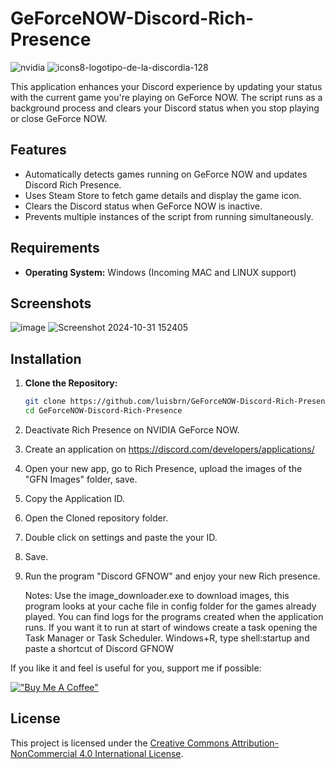 # GeForceNOW-Discord-Rich-Presence
![nvidia](https://github.com/user-attachments/assets/f01b9e5e-4cf4-4178-b39e-8719590c5f7c)
![icons8-logotipo-de-la-discordia-128](https://github.com/user-attachments/assets/5c3b161c-b062-4430-93c0-4433c472ce87)

This application enhances your Discord experience by updating your status with the current game you're playing on GeForce NOW. The script runs as a background process and clears your Discord status when you stop playing or close GeForce NOW.

Features
--------

-   Automatically detects games running on GeForce NOW and updates Discord Rich Presence.
-   Uses Steam Store to fetch game details and display the game icon.
-   Clears the Discord status when GeForce NOW is inactive.
-   Prevents multiple instances of the script from running simultaneously.

## Requirements

- **Operating System:** Windows (Incoming MAC and LINUX support)
## Screenshots
![image](https://github.com/user-attachments/assets/7a784c98-6da0-4ee2-b6d9-075e4c64e36a)
![Screenshot 2024-10-31 152405](https://github.com/user-attachments/assets/94b507d9-b751-4989-abad-7ebaa087cfb3)

## Installation

1. **Clone the Repository:**

   ```bash
   git clone https://github.com/luisbrn/GeForceNOW-Discord-Rich-Presence.git
   cd GeForceNOW-Discord-Rich-Presence
2. Deactivate Rich Presence on NVIDIA GeForce NOW.
3. Create an application on https://discord.com/developers/applications/
4. Open your new app, go to Rich Presence, upload the images of the "GFN Images" folder, save.
5. Copy the Application ID.
6. Open the Cloned repository folder.
7. Double click on settings and paste the your ID.
8. Save.
9. Run the program "Discord GFNOW" and enjoy your new Rich presence.

   Notes: Use the image_downloader.exe to download images, this program looks at your cache file in config folder for the games already played.
You can find logs for the programs created when the application runs.
If you want it to run at start of windows create a task opening the Task Manager or Task Scheduler.
Windows+R, type shell:startup and paste a shortcut of Discord GFNOW


If you like it and feel is useful for you, support me if possible:

[!["Buy Me A Coffee"](https://www.buymeacoffee.com/assets/img/custom_images/orange_img.png)](https://www.buymeacoffee.com/gbraad)

   
## License

This project is licensed under the [Creative Commons Attribution-NonCommercial 4.0 International License](https://creativecommons.org/licenses/by-nc/4.0/).

